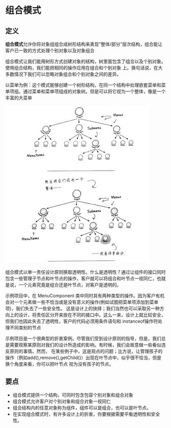 # 组合模式
## 定义
**组合模式**允许你将对象组组合成树形结构来表现“整体/部分”层次结构，组合能让客户已一致的方式处理个别对象以及对象组合

组合模式让我们能用树形方式创建对象的结构，树里面包含了组合以及个别对象。使用组合结构，我们能把相同的操作应用在组合和个别对象
上。换句话说，在大多数情况下我们可以忽略对象组合和个别对象之间的差异。

以菜单为例：这个模式能够创建一个树形结构，在同一个结构中处理嵌套菜单和菜单项组。通过菜单和菜单项组成的对象树。但是可以将它视为一个整体，像是一个丰富的大菜单

![](img/未命名1553918626.png)

组合模式以单一责任设计原则换取透明性。什么是透明性？通过让组件的接口同时包含一些管理子节点和叶节点的操作，客户就可以将组合和叶节点一视同仁，也就是说，一个元素究竟是组合还是叶节点，对客户是透明的。

示例项目中，在 MenuComponent 类中同时具有两种类型的操作。因为客户有机会对一个元素做一些不恰当或是没有意义的操作(例如试图把菜单项添加到菜单项)，我们失去了一些安全性。
这是设计上的抉择；我们当然也可以采取另一种方向上的设计，将责任区分开来放在不同的接口中。这么一来，设计上就比较安全，但我们也因此失去了透明性，客户的代码必须用条件语句和
instanceof操作符处理不同类别的节点

示例项目是一个很典型的折衷案例。尽管我们受到设计原则的指导，但是，我们总是需要观察某原则对我们的设计所造成的影响。有时候，我们会故意做一些看似违反原则的事情。然而，
在某些例子中，这是观点的问题；比方说，让管理孩子的操作（例如add(),remove(),getChild()）出现在叶节点中，似乎很不恰当，但是换个角度来看，你可以把叶节点
视为没有孩子的节点。

## 要点
 - 组合模式提供一个结构，可同时包含包容个别对象和组合对象
 - 组合模式允许客户对个别对象和组合对象一视同仁
 - 组合结构内的任意对象称为组件，组件可以是组合，也可以是叶节点。
 - 在实现组合模式时，有许多设计上的折衷，你要根据需要平衡透明性和安全性。
 
